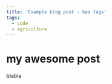 ```yaml
---
title: 'Example blog post - has tags'
tags:
  - code
  - agriculture
---
```


# my awesome post

blabla